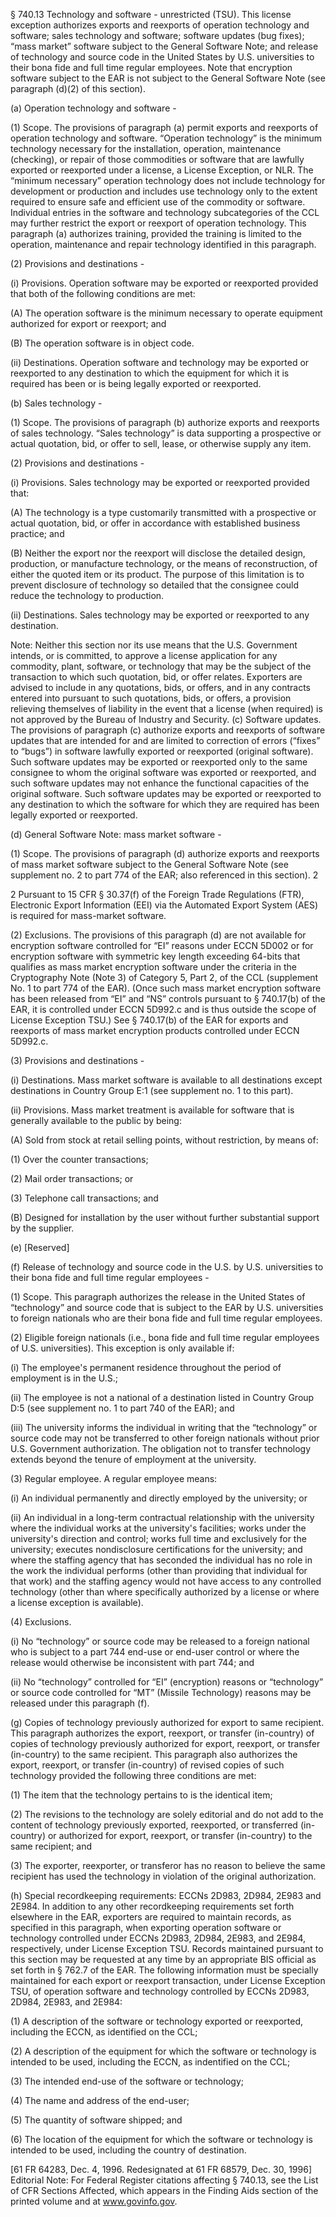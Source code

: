 § 740.13 Technology and software - unrestricted (TSU).
This license exception authorizes exports and reexports of operation technology and software; sales technology and software; software updates (bug fixes); “mass market” software subject to the General Software Note; and release of technology and source code in the United States by U.S. universities to their bona fide and full time regular employees. Note that encryption software subject to the EAR is not subject to the General Software Note (see paragraph (d)(2) of this section).

(a) Operation technology and software -

(1) Scope. The provisions of paragraph (a) permit exports and reexports of operation technology and software. “Operation technology” is the minimum technology necessary for the installation, operation, maintenance (checking), or repair of those commodities or software that are lawfully exported or reexported under a license, a License Exception, or NLR. The “minimum necessary” operation technology does not include technology for development or production and includes use technology only to the extent required to ensure safe and efficient use of the commodity or software. Individual entries in the software and technology subcategories of the CCL may further restrict the export or reexport of operation technology. This paragraph (a) authorizes training, provided the training is limited to the operation, maintenance and repair technology identified in this paragraph.

(2) Provisions and destinations -

(i) Provisions. Operation software may be exported or reexported provided that both of the following conditions are met:

(A) The operation software is the minimum necessary to operate equipment authorized for export or reexport; and

(B) The operation software is in object code.

(ii) Destinations. Operation software and technology may be exported or reexported to any destination to which the equipment for which it is required has been or is being legally exported or reexported.

(b) Sales technology -

(1) Scope. The provisions of paragraph (b) authorize exports and reexports of sales technology. “Sales technology” is data supporting a prospective or actual quotation, bid, or offer to sell, lease, or otherwise supply any item.

(2) Provisions and destinations -

(i) Provisions. Sales technology may be exported or reexported provided that:

(A) The technology is a type customarily transmitted with a prospective or actual quotation, bid, or offer in accordance with established business practice; and

(B) Neither the export nor the reexport will disclose the detailed design, production, or manufacture technology, or the means of reconstruction, of either the quoted item or its product. The purpose of this limitation is to prevent disclosure of technology so detailed that the consignee could reduce the technology to production.

(ii) Destinations. Sales technology may be exported or reexported to any destination.

Note:
Neither this section nor its use means that the U.S. Government intends, or is committed, to approve a license application for any commodity, plant, software, or technology that may be the subject of the transaction to which such quotation, bid, or offer relates. Exporters are advised to include in any quotations, bids, or offers, and in any contracts entered into pursuant to such quotations, bids, or offers, a provision relieving themselves of liability in the event that a license (when required) is not approved by the Bureau of Industry and Security.
(c) Software updates. The provisions of paragraph (c) authorize exports and reexports of software updates that are intended for and are limited to correction of errors (“fixes” to “bugs”) in software lawfully exported or reexported (original software). Such software updates may be exported or reexported only to the same consignee to whom the original software was exported or reexported, and such software updates may not enhance the functional capacities of the original software. Such software updates may be exported or reexported to any destination to which the software for which they are required has been legally exported or reexported.

(d) General Software Note: mass market software -

(1) Scope. The provisions of paragraph (d) authorize exports and reexports of mass market software subject to the General Software Note (see supplement no. 2 to part 774 of the EAR; also referenced in this section). 2

2 Pursuant to 15 CFR § 30.37(f) of the Foreign Trade Regulations (FTR), Electronic Export Information (EEI) via the Automated Export System (AES) is required for mass-market software.

(2) Exclusions. The provisions of this paragraph (d) are not available for encryption software controlled for “EI” reasons under ECCN 5D002 or for encryption software with symmetric key length exceeding 64-bits that qualifies as mass market encryption software under the criteria in the Cryptography Note (Note 3) of Category 5, Part 2, of the CCL (supplement No. 1 to part 774 of the EAR). (Once such mass market encryption software has been released from “EI” and “NS” controls pursuant to § 740.17(b) of the EAR, it is controlled under ECCN 5D992.c and is thus outside the scope of License Exception TSU.) See § 740.17(b) of the EAR for exports and reexports of mass market encryption products controlled under ECCN 5D992.c.

(3) Provisions and destinations -

(i) Destinations. Mass market software is available to all destinations except destinations in Country Group E:1 (see supplement no. 1 to this part).

(ii) Provisions. Mass market treatment is available for software that is generally available to the public by being:

(A) Sold from stock at retail selling points, without restriction, by means of:

(1) Over the counter transactions;

(2) Mail order transactions; or

(3) Telephone call transactions; and

(B) Designed for installation by the user without further substantial support by the supplier.

(e) [Reserved]

(f) Release of technology and source code in the U.S. by U.S. universities to their bona fide and full time regular employees -

(1) Scope. This paragraph authorizes the release in the United States of “technology” and source code that is subject to the EAR by U.S. universities to foreign nationals who are their bona fide and full time regular employees.

(2) Eligible foreign nationals (i.e., bona fide and full time regular employees of U.S. universities). This exception is only available if:

(i) The employee's permanent residence throughout the period of employment is in the U.S.;

(ii) The employee is not a national of a destination listed in Country Group D:5 (see supplement no. 1 to part 740 of the EAR); and

(iii) The university informs the individual in writing that the “technology” or source code may not be transferred to other foreign nationals without prior U.S. Government authorization. The obligation not to transfer technology extends beyond the tenure of employment at the university.

(3) Regular employee. A regular employee means:

(i) An individual permanently and directly employed by the university; or

(ii) An individual in a long-term contractual relationship with the university where the individual works at the university's facilities; works under the university's direction and control; works full time and exclusively for the university; executes nondisclosure certifications for the university; and where the staffing agency that has seconded the individual has no role in the work the individual performs (other than providing that individual for that work) and the staffing agency would not have access to any controlled technology (other than where specifically authorized by a license or where a license exception is available).

(4) Exclusions.

(i) No “technology” or source code may be released to a foreign national who is subject to a part 744 end-use or end-user control or where the release would otherwise be inconsistent with part 744; and

(ii) No “technology” controlled for “EI” (encryption) reasons or “technology” or source code controlled for “MT” (Missile Technology) reasons may be released under this paragraph (f).

(g) Copies of technology previously authorized for export to same recipient. This paragraph authorizes the export, reexport, or transfer (in-country) of copies of technology previously authorized for export, reexport, or transfer (in-country) to the same recipient. This paragraph also authorizes the export, reexport, or transfer (in-country) of revised copies of such technology provided the following three conditions are met:

(1) The item that the technology pertains to is the identical item;

(2) The revisions to the technology are solely editorial and do not add to the content of technology previously exported, reexported, or transferred (in-country) or authorized for export, reexport, or transfer (in-country) to the same recipient; and

(3) The exporter, reexporter, or transferor has no reason to believe the same recipient has used the technology in violation of the original authorization.

(h) Special recordkeeping requirements: ECCNs 2D983, 2D984, 2E983 and 2E984. In addition to any other recordkeeping requirements set forth elsewhere in the EAR, exporters are required to maintain records, as specified in this paragraph, when exporting operation software or technology controlled under ECCNs 2D983, 2D984, 2E983, and 2E984, respectively, under License Exception TSU. Records maintained pursuant to this section may be requested at any time by an appropriate BIS official as set forth in § 762.7 of the EAR. The following information must be specially maintained for each export or reexport transaction, under License Exception TSU, of operation software and technology controlled by ECCNs 2D983, 2D984, 2E983, and 2E984:

(1) A description of the software or technology exported or reexported, including the ECCN, as identified on the CCL;

(2) A description of the equipment for which the software or technology is intended to be used, including the ECCN, as indentified on the CCL;

(3) The intended end-use of the software or technology;

(4) The name and address of the end-user;

(5) The quantity of software shipped; and

(6) The location of the equipment for which the software or technology is intended to be used, including the country of destination.

[61 FR 64283, Dec. 4, 1996. Redesignated at 61 FR 68579, Dec. 30, 1996]
Editorial Note:
For Federal Register citations affecting § 740.13, see the List of CFR Sections Affected, which appears in the Finding Aids section of the printed volume and at www.govinfo.gov.
